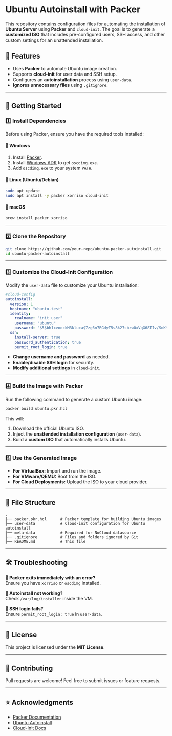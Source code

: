 # Ubuntu Autoinstall with Packer

This repository contains configuration files for automating the installation of **Ubuntu Server** using **Packer** and `cloud-init`. The goal is to generate a **customized ISO** that includes pre-configured users, SSH access, and other custom settings for an unattended installation.

## 📌 Features
- Uses **Packer** to automate Ubuntu image creation.
- Supports **cloud-init** for user data and SSH setup.
- Configures an **autoinstallation** process using `user-data`.
- **Ignores unnecessary files** using `.gitignore`.

---

## 🚀 Getting Started

### **1️⃣ Install Dependencies**
Before using Packer, ensure you have the required tools installed:

#### **📌 Windows**
1. Install [Packer](https://developer.hashicorp.com/packer/downloads).
2. Install [Windows ADK](https://learn.microsoft.com/en-us/windows-hardware/get-started/adk-install) to get `oscdimg.exe`.
3. Add `oscdimg.exe` to your system `PATH`.

#### **📌 Linux (Ubuntu/Debian)**
```bash
sudo apt update
sudo apt install -y packer xorriso cloud-init
```

#### **📌 macOS**
```bash
brew install packer xorriso
```

---

### **2️⃣ Clone the Repository**
```bash
git clone https://github.com/your-repo/ubuntu-packer-autoinstall.git
cd ubuntu-packer-autoinstall
```

---

### **3️⃣ Customize the Cloud-Init Configuration**
Modify the `user-data` file to customize your Ubuntu installation:

```yaml
#cloud-config
autoinstall:
  version: 1
  hostname: "ubuntu-test"
  identity:
    realname: "init user"
    username: "ubuntu"
    password: "$5$bh1xvoockM3kluca$7zg6n7BGdyT5s8k27sbzw0xVqG68TIv/SoKYo0gTreB"
  ssh:
    install-server: true
    password_authentication: true
    permit_root_login: true
```
- **Change username and password** as needed.
- **Enable/disable SSH login** for security.
- **Modify additional settings** in `cloud-init`.

---

### **4️⃣ Build the Image with Packer**
Run the following command to generate a custom Ubuntu image:

```bash
packer build ubuntu.pkr.hcl
```

This will:
1. Download the official Ubuntu ISO.
2. Inject the **unattended installation configuration** (`user-data`).
3. Build a **custom ISO** that automatically installs Ubuntu.

---

### **5️⃣ Use the Generated Image**
- **For VirtualBox:** Import and run the image.
- **For VMware/QEMU:** Boot from the ISO.
- **For Cloud Deployments:** Upload the ISO to your cloud provider.

---

## 📂 File Structure
```
.
├── packer.pkr.hcl      # Packer template for building Ubuntu images
├── user-data           # Cloud-init configuration for Ubuntu autoinstall
├── meta-data           # Required for NoCloud datasource
├── .gitignore          # Files and folders ignored by Git
├── README.md           # This file
```

---

## 🛠 **Troubleshooting**
**🔹 Packer exits immediately with an error?**  
Ensure you have `xorriso` or `oscdimg` installed.

**🔹 Autoinstall not working?**  
Check `/var/log/installer` inside the VM.

**🔹 SSH login fails?**  
Ensure `permit_root_login: true` in `user-data`.

---

## 📜 License
This project is licensed under the **MIT License**.

---

## 🤝 Contributing
Pull requests are welcome! Feel free to submit issues or feature requests.

---

## ⭐ Acknowledgments
- [Packer Documentation](https://developer.hashicorp.com/packer/docs)
- [Ubuntu Autoinstall](https://ubuntu.com/server/docs/install/autoinstall)
- [Cloud-Init Docs](https://cloudinit.readthedocs.io/en/latest/)

